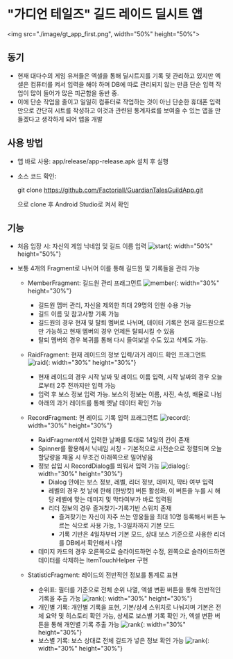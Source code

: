 # "가디언 테일즈" 길드 레이드 딜시트 앱
<img src="./image/gt_app_first.png", width="50%" height="50%">
## 동기
- 현재 대다수의 게임 유저들은 엑셀을 통해 딜시트지를 기록 및 관리하고 있지만 엑셀은 컴퓨터를 켜서 입력을 해야 하며 DB에 따로 관리되지 않는 만큼 단순 입력 작업이 많이 들어가 많은 피곤함을 동반 중.
- 이에 단순 작업을 줄이고 일일히 컴퓨터로 작업하는 것이 아닌 단순한 휴대폰 입력 만으로 간단히 시트를 작성하고 이것과 관련된 통계자료를 보여줄 수 있는 앱을 만들겠다고 생각하게 되어 앱을 개발

## 사용 방법
- 앱 바로 사용: app/release/app-release.apk 설치 후 실행
- 소스 코드 확인:

  git clone https://github.com/Factoriall/GuardianTalesGuildApp.git

  으로 clone 후 Android Studio로 켜서 확인

## 기능
- 처음 입장 시: 자신의 게임 닉네임 및 길드 이름 입력
![start](./image/gt_app_start.png){: width="50%" height="50%"}

- 보통 4개의 Fragment로 나뉘어 이를 통해 길드원 및 기록들을 관리 가능
  * MemberFragment: 길드원 관리 프래그먼트
  ![member](./image/gt_app_member.jpg){: width="30%" height="30%"}
    + 길드원 멤버 관리, 자신을 제외한 최대 29명의 인원 수용 가능
    + 길드 이름 및 참고사항 기록 가능
    + 길드원의 경우 현재 및 탈퇴 멤버로 나뉘며, 데이터 기록은 현재 길드원으로만 가능하고 현재 멤버의 경우 언제든 탈퇴시킬 수 있음
    + 탈퇴 멤버의 경우 복귀를 통해 다시 들여보낼 수도 있고 삭제도 가능.

  * RaidFragment: 현재 레이드의 정보 입력/과거 레이드 확인 프래그먼트
    ![raid](./image/gt_app_raid.jpg){: width="30%" height="30%"}
    + 현재 레이드의 경우 시작 날짜 및 레이드 이름 입력, 시작 날짜의 경우 오늘로부터 2주 전까지만 입력 가능
    + 입력 후 보스 정보 입력 가능. 보스의 정보는 이름, 사진, 속성, 배율로 나뉨
    + 아래의 과거 레이드를 통해 옛날 데이터 확인 가능

  * RecordFragment: 현 레이드 기록 입력 프래그먼트
    ![record](./image/gt_app_record.jpg){: width="30%" height="30%"}
    + RaidFragment에서 입력한 날짜를 토대로 14일의 칸이 존재
    + Spinner를 활용해서 닉네임 서칭 - 기본적으로 사전순으로 정렬되며 오늘 할당량을 채울 시 무조건 아래쪽으로 밀어넣음
    + 정보 삽입 시 RecordDialog를 띄워서 입력 가능
    ![dialog](./image/gt_app_record_dialog.jpg){: width="30%" height="30%"}
      * Dialog 안에는 보스 정보, 레벨, 리더 정보, 데미지, 막타 여부 입력
      * 레벨의 경우 첫 날에 한해 [한방컷] 버튼 활성화, 이 버튼을 누를 시 해당 레벨에 맞는 데미지 및 막타여부가 바로 입력됨
      * 리더 정보의 경우 즐겨찾기-기록기반 스위치 존재
        - 즐겨찾기는 자신이 자주 쓰는 영웅들을 최대 10명 등록해서 버튼 누르는 식으로 사용 가능, 1-3일차까지 기본 모드
        - 기록 기반은 4일차부터 기본 모드, 상대 보스 기준으로 사용한 리더를 DB에서 확인해서 나열
    + 데미지 카드의 경우 오른쪽으로 슬라이드하면 수정, 왼쪽으로 슬라이드하면 데이터를 삭제하는 ItemTouchHelper 구현

  * StatisticFragment: 레이드의 전반적인 정보를 통계로 표현
    + 순위표: 필터를 기준으로 전체 순위 나열, 엑셀 변환 버튼을 통해 전반적인 기록을 추출 가능
    ![rank](./image/gt_app_statistic_rank.jpg){: width="30%" height="30%"}
    + 개인별 기록: 개인별 기록을 표현, 기본/상세 스위치로 나눠지며 기본은 전체 요약 및 히스토리 확인 가능, 상세로 보스별 기록 확인 가, 엑셀 변환 버튼을 통해 개인별 기록 추출 가능
    ![rank](./image/gt_app_statistic_indiv.jpg){: width="30%" height="30%"}
    + 보스별 기록: 보스 상대로 전체 길드가 넣은 정보 확인 가능
    ![rank](./image/gt_app_statistic_boss.jpg){: width="30%" height="30%"}

